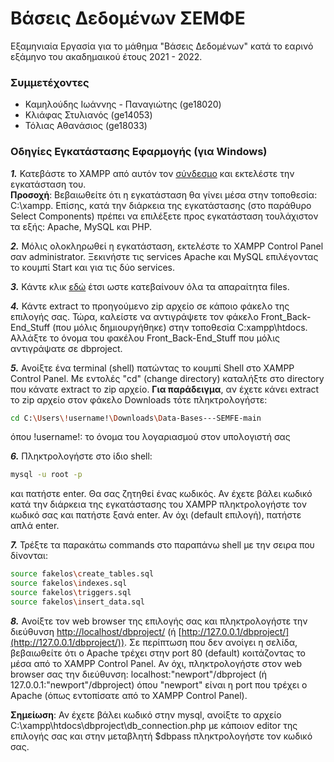 # Βάσεις Δεδομένων ΣΕΜΦΕ
Εξαμηνιαία Εργασία για το μάθημα "Βάσεις Δεδομένων" κατά το εαρινό εξάμηνο του ακαδημαικού έτους 2021 - 2022.

### Συμμετέχοντες
- Καμηλούδης Ιωάννης - Παναγιώτης (ge18020)
- Κλιάφας Στυλιανός (ge14053)
- Τόλιας Αθανάσιος (ge18033)

### Οδηγίες Εγκατάστασης Εφαρμογής (για Windows)
***1.*** Κατεβάστε το XAMPP από αυτόν τον [σύνδεσμο](https://www.apachefriends.org/index.html) και εκτελέστε την εγκατάσταση του. <br>
**Προσοχή**: Βεβαιωθείτε ότι η εγκατάσταση θα γίνει μέσα στην τοποθεσία: C:\xampp. Επίσης, κατά την διάρκεια της εγκατάστασης (στο παράθυρο Select Components) πρέπει να επιλέξετε προς εγκατάσταση τουλάχιστον τα εξής: Apache, MySQL και PHP.

***2.*** Μόλις ολοκληρωθεί η εγκατάσταση, εκτελέστε το XAMPP Control Panel σαν administrator. Ξεκινήστε τις services Apache και MySQL επιλέγοντας το κουμπί Start και για τις δύο services.

***3.*** Κάντε κλικ [εδώ](https://github.com/ThanosTolias/Data-Bases---SEMFE/archive/refs/heads/main.zip) έτσι ωστε κατεβαίνουν όλα τα απαραίτητα files.

***4.*** Κάντε extract το προηγούμενο zip αρχείο σε κάποιο φάκελο της επιλογής σας. Τώρα, καλείστε να αντιγράψετε τον φάκελο Front\_Back-End\_Stuff (που μόλις δημιουργήθηκε) στην τοποθεσία C:xampp\htdocs. Αλλάξτε το όνομα του φακέλου Front\_Back-End\_Stuff που μόλις αντιγράψατε σε dbproject.

***5.*** Ανοίξτε ένα terminal (shell) πατώντας το κουμπί Shell στο XAMPP Control Panel. Με εντολές "cd" (change directory) καταλήξτε στο directory που κάνατε extract το zip αρχείο. **Για παράδειγμα**, αν έχετε κάνει extract το zip αρχείο στον φάκελο Downloads τότε πληκτρολογήστε:
```sh
cd C:\Users\!username!\Downloads\Data-Bases---SEMFE-main
```
όπου !username!: το όνομα του λογαριασμού στον υπολογιστή σας

***6.***  Πληκτρολογήστε στο ίδιο shell:
```sh
mysql -u root -p
```
και πατήστε enter. Θα σας ζητηθεί ένας κωδικός. Αν έχετε βάλει κωδικό κατά την διάρκεια της εγκατάστασης του XAMPP πληκτρολογήστε τον κωδικό σας και πατήστε ξανά enter. Αν όχι (default επιλογή), πατήστε απλά enter.

***7.***  Τρέξτε τα παρακάτω commands στο παραπάνω shell με την σειρα που δίνονται:
```sh
source fakelos\create_tables.sql
source fakelos\indexes.sql
source fakelos\triggers.sql
source fakelos\insert_data.sql
```
***8.*** Ανοίξτε τον web browser της επιλογής σας και πληκτρολογήστε την διεύθυνση [http://localhost/dbproject/](http://localhost/dashboard/) (ή [http://127.0.0.1/dbproject/](http://127.0.0.1/dbproject/)).
Σε περίπτωση που δεν ανοίγει η σελίδα, βεβαιωθείτε ότι ο Apache τρέχει στην port 80 (default) κοιτάζοντας το μέσα από το XAMPP Control Panel. Αν όχι, πληκτρολογήστε στον web browser σας την διεύθυνση:
localhost:"newport"/dbproject (ή 127.0.0.1:"newport"/dbproject)
όπου "newport" είναι η port που τρέχει ο Apache (όπως εντοπίσατε από το XAMPP Control Panel).

**Σημείωση**: Αν έχετε βάλει κωδικό στην mysql, ανοίξτε το αρχείο C:\xampp\htdocs\dbproject\db_connection.php με κάποιον editor της επιλογής σας και στην μεταβλητή $dbpass πληκτρολογήστε τον κωδικό σας.
